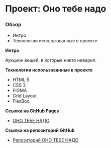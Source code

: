 # Проект: Оно тебе надо

### Обзор
* Интро
* Технологии использованные в проекте

**Интро**

Аукцион вещей, в которые никто неверил.

**Технологии использованные в проекте**
* HTML 5
* CSS 3
* FIGMA
* Grid Layout
* FlexBox

**Ссылка на GitHub Pages**
* [ОНО ТЕБЕ НАДО]( https://eldar-ab.github.io/ono-tebe-nado/)

**Ссылка на репозиторий GitHub**
* [Репозиторий ОНО ТЕБЕ НАДО]( https://github.com/eldar-ab/ono-tebe-nado)
